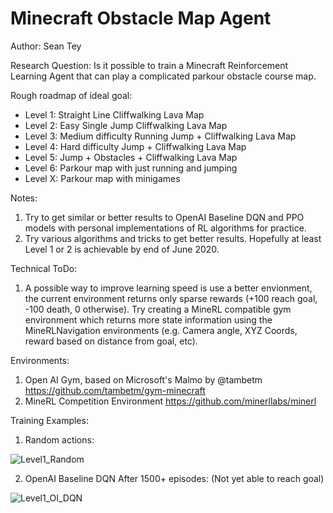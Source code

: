 # Minecraft Obstacle Map Agent
Author: Sean Tey

Research Question: Is it possible to train a Minecraft Reinforcement Learning Agent that can play a complicated parkour obstacle course map.

Rough roadmap of ideal goal:
* Level 1: Straight Line Cliffwalking Lava Map
* Level 2: Easy Single Jump Cliffwalking Lava Map
* Level 3: Medium difficulty Running Jump + Cliffwalking Lava Map
* Level 4: Hard difficulty Jump + Cliffwalking Lava Map
* Level 5: Jump + Obstacles + Cliffwalking Lava Map
* Level 6: Parkour map with just running and jumping
* Level X: Parkour map with minigames

Notes: 
1. Try to get similar or better results to OpenAI Baseline DQN and PPO models with personal implementations of RL algorithms for practice.
2. Try various algorithms and tricks to get better results. Hopefully at least Level 1 or 2 is achievable by end of June 2020.

Technical ToDo: 
1. A possible way to improve learning speed is use a better envionment, the current environment returns only sparse rewards (+100 reach goal, -100 death, 0 otherwise). Try creating a MineRL compatible gym environment which returns more state information using the MineRLNavigation environments (e.g. Camera angle, XYZ Coords, reward based on distance from goal, etc).

Environments:
1. Open AI Gym, based on Microsoft's Malmo by @tambetm https://github.com/tambetm/gym-minecraft
2. MineRL Competition Environment https://github.com/minerllabs/minerl

Training Examples:

1. Random actions:

![Level1_Random](./assets/level1_random.GIF)

2. OpenAI Baseline DQN After 1500+ episodes: (Not yet able to reach goal)

![Level1_OI_DQN](./assets/level1_oi_dqn_base_1500eps.GIF)
